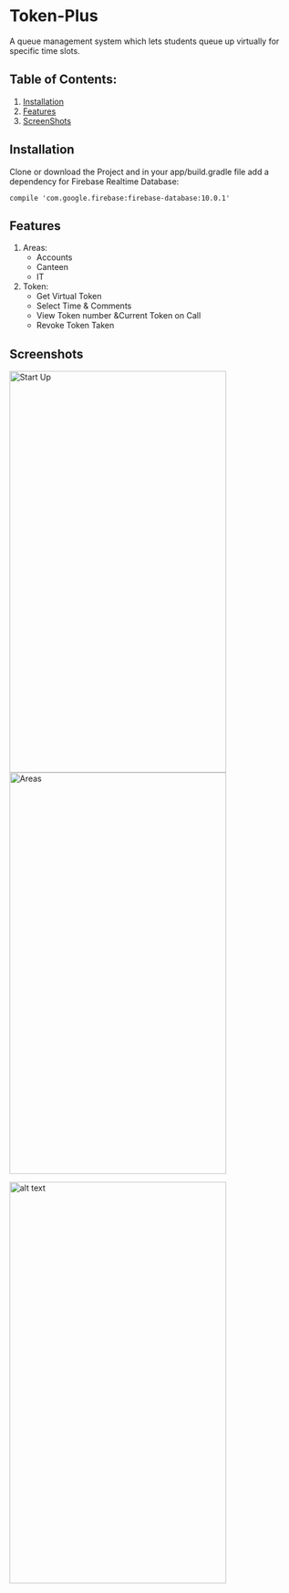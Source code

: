 # Token-Plus
A queue management system which lets students queue up virtually for specific time slots.

## Table of Contents: 
1. [Installation](#Installation)
2. [Features](#Features)
3. [ScreenShots](#ScreenShots)

## Installation
Clone or download the Project and in your app/build.gradle file add a dependency for Firebase Realtime Database:

`compile 'com.google.firebase:firebase-database:10.0.1'`

## Features
1. Areas:
    *  Accounts
    * Canteen
    * IT
2. Token:
    * Get Virtual Token
    * Select Time & Comments
    * View Token number &Current Token on Call
    * Revoke Token Taken
 
 ## Screenshots
 
 <img src="https://i.imgur.com/nc8bzt4.png" alt="Start Up" width="380" height="704"> <img src="https://i.imgur.com/9nxlBGK.png" alt="Areas" width="380" height="704">

 <img src="https://i.imgur.com/6VIouiC.png" alt="alt text" width="380" height="704">

